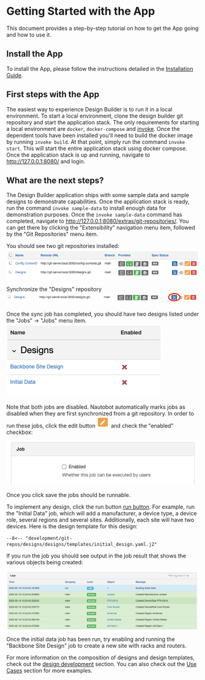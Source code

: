# Getting Started with the App

This document provides a step-by-step tutorial on how to get the App going and how to use it.

## Install the App

To install the App, please follow the instructions detailed in the [Installation Guide](../admin/install.md).

## First steps with the App

The easiest way to experience Design Builder is to run it in a local environment. To start a local environment, clone the design builder git repository and start the application stack. The only requirements for starting a local environment are `docker`, `docker-compose` and [invoke](https://www.pyinvoke.org/installing.html). Once the dependent tools have been installed you'll need to build the docker image by running `invoke build`. At that point, simply run the command `invoke start`. This will start the entire application stack using docker compose. Once the application stack is up and running, navigate to <http://127.0.0.1:8080/> and login.

## What are the next steps?

The Design Builder application ships with some sample data and sample designs to demonstrate capabilities. Once the application stack is ready, run the command `invoke sample-data` to install enough data for demonstration purposes. Once the `invoke sample-data` command has completed, navigate to <http://127.0.0.1:8080/extras/git-repositories/>. You can get there by clicking the "Extensibility" navigation menu item, followed by the "Git Repositories" menu item.

You should see two git repositories installed:
![Repositories List](../images/screenshots/sample-git-repositories.png)

Synchronize the "Designs" repository
![Repository Sync Button admonition](../images/screenshots/git-repositories-sync.png)

Once the sync job has completed, you should have two designs listed under the "Jobs" -> "Jobs" menu item.
![Jobs list](../images/screenshots/sample-design-jobs-list.png)

Note that both jobs are disabled. Nautobot automatically marks jobs as disabled when they are first synchronized from a git repository. In order to run these jobs, click the edit button ![edit button](../images/screenshots/edit-button.png) and check the "enabled" checkbox:

![enabled checkbox](../images/screenshots/job-enabled-checkbox.png)

Once you click save the jobs should be runnable.

To implement any design, click the run button [run button](../images/screenshots/run-button.png). For example, run the "Initial Data" job, which will add a manufacturer, a device type, a device role, several regions and several sites. Additionally, each site will have two devices. Here is the design template for this design:

```jinja
--8<-- "development/git-repos/designs/designs/templates/initial_design.yaml.j2"
```

If you run the job you should see output in the job result that shows the various objects being created:

![design job result](../images/screenshots/design-job-result.png)

Once the initial data job has been run, try enabling and running the "Backbone Site Design" job to create a new site with racks and routers.

For more information on the composition of designs and design templates, check out the [design development](design_development.md) section. You can also check out the [Use Cases](app_use_cases.md) section for more examples.
